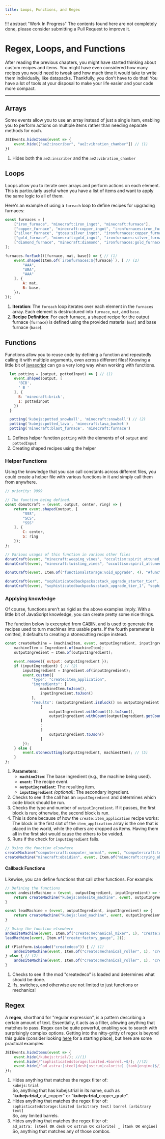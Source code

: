 ```yaml
---
title: Loops, Functions, and Regex
---
```


!!! abstract "Work In Progress"
    The contents found here are not completely done, please consider submitting a Pull Request to improve it.

# Regex, Loops, and Functions

After reading the previous chapters, you might have started thinking about custom recipes and items. You might have even considered how many recipes you would need to tweak and how much time it would take to write them individually, like datapacks. Thankfully, you don't have to do that! You have a lot of tools at your disposal to make your life easier and your code more compact.

---

## Arrays
Some events allow you to use an array instead of just a single item, enabling you to perform actions on multiple items rather than needing separate methods for each.

```js
JEIEvents.hideItems(event => {
    event.hide(["ae2:inscriber", "ae2:vibration_chamber"]) // (1)
})
```

1. Hides both the `ae2:inscriber` and the `ae2:vibration_chamber`

## Loops
Loops allow you to iterate over arrays and perform actions on each element. This is particularly useful when you have a list of items and want to apply the same logic to all of them.

Here's an example of using a `foreach` loop to define recipes for upgrading furnaces:

```js
const furnaces = [
    ["iron_furnace", "minecraft:iron_ingot", "minecraft:furnace"],
    ["copper_furnace", "minecraft:copper_ingot", "ironfurnaces:iron_furnace"],
    ["silver_furnace", "gtceu:silver_ingot", "ironfurnaces:copper_furnace"],
    ["gold_furnace", "minecraft:gold_ingot", "ironfurnaces:silver_furnace"],
    ["diamond_furnace", "minecraft:diamond", "ironfurnaces:gold_furnace"],
];

furnaces.forEach(([furnace, mat, base]) => { // (1)
    event.shaped(Item.of(`ironfurnaces:${furnace}`), [ // (2)
        "AAA",
        "ABA",
        "AAA"
    ], {
        A: mat,
        B: base,
    });
});
```

1. **Iteration**: The `foreach` loop iterates over each element in the `furnaces` array. Each element is destructured into `furnace`, `mat`, and `base`.
2. **Recipe Definition**: For each furnace, a shaped recipe for the output furnace (`furnace`) is defined using the provided material (`mat`) and base furnace (`base`).


## Functions
Functions allow you to reuse code by defining a function and repeatedly calling it with multiple arguments, even across different files! Knowing a little bit of [javascript](https://www.w3schools.com/js/default.asp) can go a very long way when working with functions.


```js
  let potting = (output, pottedInput) => { // (1)
    event.shaped(output, [
      'BIB',
      ' B '
    ], {
      B: 'minecraft:brick',
      I: pottedInput
    })
  }

  potting('kubejs:potted_snowball', 'minecraft:snowball') // (2)
  potting('kubejs:potted_lava', 'minecraft:lava_bucket')
  potting('minecraft:blast_furnace', 'minecraft:furnace')
```
1. Defines helper function `potting` with the elements of of `output` and `pottedInput`
2. Creating shaped recipes using the helper

### Helper Functions
Using the knowledge that you can call constants across different files, you could create a helper file with various functions in it and simply call them from anywhere.

```js
// priority: 9999

// The function being defined.
const donutCraft = (event, output, center, ring) => {
    return event.shaped(output, [
        "SSS",
        "SCS",
        "SSS"
    ], {
        C: center,
        S: ring
    });
};
```

```js
// Various usages of this function in various other files
donutCraft(event, "minecraft:weeping_vines", "occultism:spirit_attuned_gem", "minecraft:twisting_vines");
donutCraft(event, "minecraft:twisting_vines", "occultism:spirit_attuned_gem", "minecraft:weeping_vines");

donutCraft(event, Item.of("functionalstorage:void_upgrade", 4), "#functionalstorage:drawer", "minecraft:obsidian");

donutCraft(event, "sophisticatedbackpacks:stack_upgrade_starter_tier", "sophisticatedbackpacks:upgrade_base", "create:andesite_alloy");
donutCraft(event, "sophisticatedbackpacks:stack_upgrade_tier_1", "sophisticatedbackpacks:stack_upgrade_starter_tier", "create:brass_ingot");
```

### Applying knowledge 
Of course, functions aren't as rigid as the above examples imply. With a little bit of JavaScript knowledge, you can create pretty some nice things.

The function below is excerpted from [CABIN](https://github.com/ThePansmith/CABIN), and is used to generate the recipes used to turn machines into usable parts. If the fourth parameter is omitted, it defaults to creating a stonecutting recipe instead.

```js
const createMachine = (machineItem, event, outputIngredient, inputIngredient) => { // (1)
    machineItem = Ingredient.of(machineItem);
    outputIngredient = Item.of(outputIngredient);

    event.remove({ output: outputIngredient });
    if (inputIngredient) { // (2)
        inputIngredient = Ingredient.of(inputIngredient);
        event.custom({
            "type": "create:item_application",
            "ingredients": [
                machineItem.toJson(),
                inputIngredient.toJson()
            ],
            "results": (outputIngredient.isBlock() && outputIngredient.getCount() > 1) ? // (3)
                [
                    outputIngredient.withCount(1).toJson(),
                    outputIngredient.withCount(outputIngredient.getCount() - 1).toJson() // (4)
                ]
                :
                [
                    outputIngredient.toJson()
                ]
        });
    } else { 
        event.stonecutting(outputIngredient, machineItem); // (5)
    }
};
```

1. **Parameters**:
    - **`machineItem`**: The base ingredient (e.g., the machine being used).
    - **`event`**: The recipe event.
    - **`outputIngredient`**: The resulting item.
    - **`inputIngredient`** *(optional)*: The secondary ingredient.
2. Checks to see if the call has an `inputIngredient` and determines which code block should be run.
3. Checks the type and number of `outputIngredient`. If it passes, the first block is run; otherwise, the second block is run.
4. This is done because of how the `create:item_application` recipe works: The block in the first slot of the `item_application` array is the one that is placed in the world, while the others are dropped as items. Having them all in the first slot would cause the others to be voided.
5. Runs if the check for `inputIngredient` fails.

```js
// Using the function elsewhere
createMachine("computercraft:computer_normal", event, "computercraft:turtle_normal", "thermal:invar_gear");
createMachine("minecraft:obsidian", event, Item.of("minecraft:crying_obsidian", 2)); 
```


#### Callback Functions
Likewise, you can define functions that call other functions. For example:

```js
// Defining the functions
const andesiteMachine = (event, outputIngredient, inputIngredient) => {
    return createMachine("kubejs:andesite_machine", event, outputIngredient, inputIngredient);
}

const leadMachine = (event, outputIngredient, inputIngredient) => {
    return createMachine("kubejs:lead_machine", event, outputIngredient, inputIngredient);
}

// Using the function elsewhere
andesiteMachine(event, Item.of("create:mechanical_mixer", 1), "create:whisk");
leadMachine(event, Item.of("create:factory_gauge", 2));

if (Platform.isLoaded("createdeco")) { // (1)
    andesiteMachine(event, Item.of("create:mechanical_roller", 1), "createdeco:andesite_hull");
} else { // (2)
    andesiteMachine(event, Item.of("create:mechanical_roller", 1), "create:andesite_alloy_block");
}
```

1. Checks to see if the mod "createdeco" is loaded and determines what should be done.
2. Ifs, switches, and otherwise are not limited to just functions or mechanics!


## Regex
A **regex**, shorthand for "regular expression", is a pattern describing a certain amount of text. Essentially, it acts as a filter, allowing anything that matches to pass. Regex can be quite powerful, enabling you to search with surprisingly complex options. Getting into the nitty-gritty of regex is beyond this guide (consider looking [here](https://regexr.com/) for a starting place), but here are some practical examples:

```js
JEIEvents.hideItems(event => {
    event.hide(/kubejs:trial/); //(1)
    event.hide(/^sophisticatedstorage:limited.+barrel.+$/); //(2)
    event.hide(/^ad_astra:(steel|desh|ostrum|calorite)_(tank|engine)$/); //(3)
});
```

1.  Hides anything that matches the regex filter of: <br>`kubejs:trial` <br> So, anything that has kubejs:trial in its name, such as "**kubejs:trial**_cut_copper" or "**kubejs:trial**_copper_grate".
2.  Hides anything that matches the regex filter of: <br>`sophisticatedstorage:limited [arbitrary text] barrel [arbitrary text]` <br> So, any limited barrels.
3.  Hides anything that matches the regex filter of: <br>`ad_astra: [steel OR desh OR ostrum OR calorite] _ [tank OR engine]` <br> So, anything that matches any of those combos.